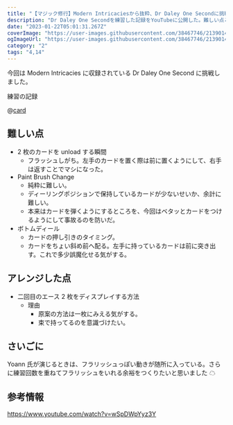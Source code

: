 ```yaml
---
title: "【マジック修行】Modern Intricaciesから抜粋、Dr Daley One Secondに挑戦"
description: "Dr Daley One Secondを練習した記録をYouTubeに公開した。難しい点とアレンジした点を加えて書いている。"
date: "2023-01-22T05:01:31.267Z"
coverImage: "https://user-images.githubusercontent.com/38467746/213901411-6ee91a5b-7b90-439d-9e4f-45f554885283.png"
ogImageUrl: "https://user-images.githubusercontent.com/38467746/213901411-6ee91a5b-7b90-439d-9e4f-45f554885283.png"
category: "2"
tags: "4,14"
---
```


今回は Modern Intricacies に収録されている Dr Daley One Second に挑戦しました。

練習の記録

@[card](https://youtube.com/playlist?list=PLeb-P495b5340SGM3efxGH1dCpmcxwVO_)

## **難しい点**

- 2 枚のカードを unload する瞬間
  - フラッシュしがち。左手のカードを置く際は前に置くようにして、右手は返すことでマシになった。
- Paint Brush Change
  - 純粋に難しい。
  - ディーリングポジションで保持しているカードが少ないせいか、余計に難しい。
  - 本来はカードを弾くようにするところを、今回はベタッとカードをつけるようにして事故るのを防いだ。
- ボトムディール
  - カードの押し引きのタイミング。
  - カードをちょい斜め前へ配る。左手に持っているカードは前に突き出す。これで多少誤魔化せる気がする。

## **アレンジした点**

- 二回目のエース 2 枚をディスプレイする方法
  - 理由
    - 原案の方法は一枚にみえる気がする。
    - 束で持ってるのを意識づけたい。

## **さいごに**

Yoann 氏が演じるときは、フラリッシュっぽい動きが随所に入っている。さらに練習回数を重ねてフラリッシュをいれる余裕をつくりたいと思いました ☁

## **参考情報**

https://www.youtube.com/watch?v=wSpDWpYyz3Y
